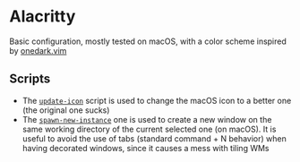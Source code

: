 # Alacritty
Basic configuration, mostly tested on macOS, with a color scheme inspired by [onedark.vim](https://github.com/joshdick/onedark.vim)

## Scripts
- The [`update-icon`](update-icon) script is used to change the macOS icon to a better one (the original one sucks)
- The [`spawn-new-instance`](spawn-new-instance) one is used to create a new window on the same working directory of the current selected one (on macOS).
  It is useful to avoid the use of tabs (standard command + N behavior) when having decorated windows, since it causes a mess with tiling WMs
